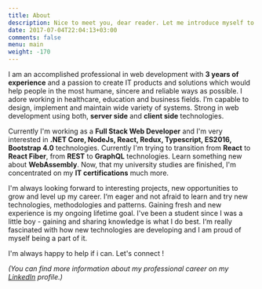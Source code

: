 ```yaml
---
title: About
description: Nice to meet you, dear reader. Let me introduce myself to you.
date: 2017-07-04T22:04:13+03:00
comments: false
menu: main
weight: -170
---
```


I am an accomplished professional in web development with **3 years of experience** and a passion to create IT products and solutions which would help people in the most humane, sincere and reliable ways as possible. I adore working in healthcare, education and business fields. I’m capable to design, implement and maintain wide variety of systems. Strong in web development using both, **server side** and **client side** technologies.

Currently I'm working as a **Full Stack Web Developer** and I'm very interested in **.NET Core, NodeJs, React, Redux, Typescript, ES2016, Bootstrap 4.0** technologies. Currently I'm trying to transition from **React** to **React Fiber**, from **REST** to **GraphQL** technologies. Learn something new about **WebAssembly**. Now, that my university studies are finished, I'm concentrated on my **IT certifications** much more.

I'm always looking forward to interesting projects, new opportunities to grow and level up my career. I‘m eager and not afraid to learn and try new technologies, methodologies and patterns. Gaining fresh and new experience is my ongoing lifetime goal. I've been a student since I was a little boy - gaining and sharing knowledge is what I do best. I‘m really fascinated with how new technologies are developing and I am proud of myself being a part of it.

I'm always happy to help if i can. Let's connect !

_(You can find more information about my professional career on my [LinkedIn](https://linkedin.com/in/aivarassimulis) profile.)_
